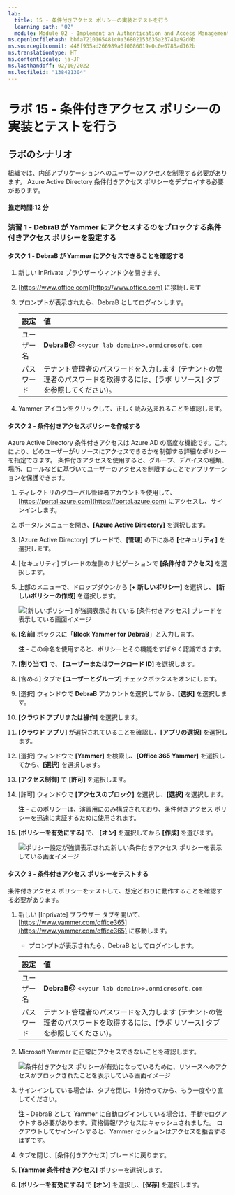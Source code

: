 ```yaml
---
lab:
  title: 15 - 条件付きアクセス ポリシーの実装とテストを行う
  learning path: "02"
  module: Module 02 - Implement an Authentication and Access Management Solution
ms.openlocfilehash: bbfa7210165481c0a36802153635a23741a92d0b
ms.sourcegitcommit: 448f935ad266989a6f0086019e0c0e0785ad162b
ms.translationtype: HT
ms.contentlocale: ja-JP
ms.lasthandoff: 02/10/2022
ms.locfileid: "138421304"
---
```

# <a name="lab-15---implement-and-test-a-conditional-access-policy"></a>ラボ 15 - 条件付きアクセス ポリシーの実装とテストを行う

## <a name="lab-scenario"></a>ラボのシナリオ

組織では、内部アプリケーションへのユーザーのアクセスを制限する必要があります。 Azure Active Directory 条件付きアクセス ポリシーをデプロイする必要があります。

#### <a name="estimated-time-12-minutes"></a>推定時間:12 分

### <a name="exercise-1---set-a-conditional-access-policy-to-block-debrab-from-accessing-yammer"></a>演習 1 - DebraB が Yammer にアクセスするのをブロックする条件付きアクセス ポリシーを設定する

#### <a name="task-1----confirm-debrab-has-access-to-yammer"></a>タスク 1 - DebraB が Yammer にアクセスできることを確認する

1. 新しい InPrivate ブラウザー ウィンドウを開きます。
2. [https://www.office.com](https://www.office.com) に接続します 
3. プロンプトが表示されたら、DebraB としてログインします。

    | 設定 | 値 |
    | :--- | :--- |
    | ユーザー名 | **DebraB@** `<<your lab domain>>.onmicrosoft.com` |
    | パスワード | テナント管理者のパスワードを入力します (テナントの管理者のパスワードを取得するには、[ラボ リソース] タブを参照してください)。 |
    
4. Yammer アイコンをクリックして、正しく読み込まれることを確認します。

#### <a name="task-2----create-a-conditional-access-policy"></a>タスク 2 - 条件付きアクセスポリシーを作成する

Azure Active Directory 条件付きアクセスは Azure AD の高度な機能です。これにより、どのユーザーがリソースにアクセスできるかを制御する詳細なポリシーを指定できます。 条件付きアクセスを使用すると、グループ、デバイスの種類、場所、ロールなどに基づいてユーザーのアクセスを制限することでアプリケーションを保護できます。

1. ディレクトリのグローバル管理者アカウントを使用して、[https://portal.azure.com](https://portal.azure.com) にアクセスし、サインインします。

2. ポータル メニューを開き、**[Azure Active Directory]** を選択します。

3. [Azure Active Directory] ブレードで、**[管理]** の下にある **[セキュリティ]** を選択します。

4. [セキュリティ] ブレードの左側のナビゲーションで **[条件付きアクセス]** を選択します。

5. 上部のメニューで、ドロップダウンから **[+ 新しいポリシー]** を選択し、 **[新しいポリシーの作成]** を選択します。

    ![[新しいポリシー] が強調表示されている [条件付きアクセス] ブレードを表示している画面イメージ](./media/lp2-mod1-conditional-access-new-policy.png)

6. **[名前]** ボックスに「**Block Yammer for DebraB**」と入力します。

    **注** - この命名を使用すると、ポリシーとその機能をすばやく認識できます。

7. **[割り当て]** で、 **[ユーザーまたはワークロード ID]** を選択します。

8. [含める] タブで **[ユーザーとグループ]** チェックボックスをオンにします。

9. [選択] ウィンドウで **DebraB** アカウントを選択してから、**[選択]** を選択します。

10. **[クラウド アプリまたは操作]** を選択します。

11. **[クラウド アプリ]** が選択されていることを確認し、**[アプリの選択]** を選択します。

12. [選択] ウィンドウで **[Yammer]** を検索し、**[Office 365 Yammer]** を選択してから、**[選択]** を選択します。

13. **[アクセス制御]** で **[許可]** を選択します。

14. [許可] ウィンドウで **[アクセスのブロック]** を選択し、**[選択]** を選択します。

    **注** - このポリシーは、演習用にのみ構成されており、条件付きアクセス ポリシーを迅速に実証するために使用されます。

15. **[ポリシーを有効にする]** で、 **[オン]** を選択してから **[作成]** を選びます。

    ![ポリシー設定が強調表示された新しい条件付きアクセス ポリシーを表示している画面イメージ](./media/lp2-mod3-create-conditional-access-policy.png)

#### <a name="task-3---test-the-conditional-access-policy"></a>タスク 3 - 条件付きアクセス ポリシーをテストする

条件付きアクセス ポリシーをテストして、想定どおりに動作することを確認する必要があります。

1. 新しい [Inprivate] ブラウザー タブを開いて、[https://www.yammer.com/office365](https://www.yammer.com/office365) に移動します。
     - プロンプトが表示されたら、DebraB としてログインします。

    | 設定 | 値 |
    | :--- | :--- |
    | ユーザー名 | **DebraB@** `<<your lab domain>>.onmicrosoft.com` |
    | パスワード | テナント管理者のパスワードを入力します (テナントの管理者のパスワードを取得するには、[ラボ リソース] タブを参照してください)。 |
      
2. Microsoft Yammer に正常にアクセスできないことを確認します。

    ![条件付きアクセス ポリシーが有効になっているために、リソースへのアクセスがブロックされたことを表示している画面イメージ](./media/lp2-mod3-test-conditional-access-policy.png)

3. サインインしている場合は、タブを閉じ、1 分待ってから、もう一度やり直してください。
    
     **注** - DebraB として Yammer に自動ログインしている場合は、手動でログアウトする必要があります。資格情報/アクセスはキャッシュされました。  ログアウトしてサインインすると、Yammer セッションはアクセスを拒否するはずです。

4. タブを閉じ、[条件付きアクセス] ブレードに戻ります。

5. **[Yammer 条件付きアクセス]** ポリシーを選択します。

6. **[ポリシーを有効にする]** で **[オン]** を選択し、**[保存]** を選択します。
